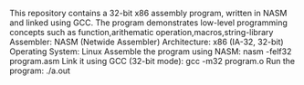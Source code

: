 This repository contains a 32-bit x86 assembly program, written in NASM and linked using GCC. 
The program demonstrates low-level programming concepts such as function,arithematic operation,macros,string-library
Assembler: NASM (Netwide Assembler)
Architecture: x86 (IA-32, 32-bit)
Operating System: Linux
Assemble the program using NASM: nasm -felf32 program.asm
Link it using GCC (32-bit mode):  gcc -m32 program.o 
Run the program: ./a.out



